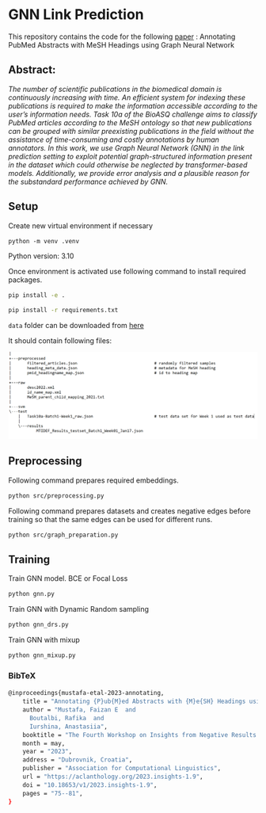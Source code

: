 
# GNN Link Prediction 

This repository contains the code for the following [paper](https://aclanthology.org/2023.insights-1.9/)
: Annotating PubMed Abstracts with MeSH Headings using Graph Neural Network 

## Abstract:


*The number of scientific publications in the biomedical domain is continuously increasing with time. An efficient system for indexing these publications is required to make the information accessible according to the user’s information needs. Task 10a of the BioASQ challenge aims to classify PubMed articles according to the MeSH ontology so that new publications can be grouped with similar preexisting publications in the field without the assistance of time-consuming and costly annotations by human annotators. In this work, we use Graph Neural Network (GNN) in the link prediction setting to exploit potential graph-structured information present in the dataset which could otherwise be neglected by transformer-based models. Additionally, we provide error analysis and a plausible reason for the substandard performance achieved by GNN.*

## Setup 

Create new virtual environment if necessary

```
python -m venv .venv
```
Python version: 3.10


Once environment is activated use following command to install required packages.

```bash
pip install -e .
``` 

```bash
pip install -r requirements.txt
```

`data` folder can be downloaded from [here](https://drive.google.com/drive/folders/17HQiKmJEW8L3wetQO-BL8eWLU3LxNdf_?usp=share_link)

It should contain following files:

![folder structure](data_tree_structure.PNG)

## Preprocessing

Following command prepares required embeddings.

```bash
python src/preprocessing.py
```

Following command prepares datasets and creates negative edges before training so that the same edges can be used for different runs. 

```bash
python src/graph_preparation.py
```

## Training 

Train GNN model. BCE or Focal Loss

```bash
python gnn.py
```

Train GNN with Dynamic Random sampling

```bash
python gnn_drs.py
```

Train GNN with mixup

```bash
python gnn_mixup.py
```

### BibTeX
```bash
@inproceedings{mustafa-etal-2023-annotating,
    title = "Annotating {P}ub{M}ed Abstracts with {M}e{SH} Headings using Graph Neural Network",
    author = "Mustafa, Faizan E  and
      Boutalbi, Rafika  and
      Iurshina, Anastasiia",
    booktitle = "The Fourth Workshop on Insights from Negative Results in NLP",
    month = may,
    year = "2023",
    address = "Dubrovnik, Croatia",
    publisher = "Association for Computational Linguistics",
    url = "https://aclanthology.org/2023.insights-1.9",
    doi = "10.18653/v1/2023.insights-1.9",
    pages = "75--81",
}
```

